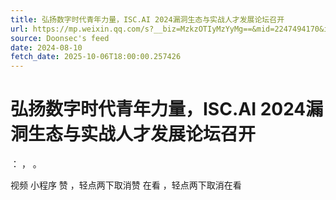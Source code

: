 ```yaml
---
title: 弘扬数字时代青年力量，ISC.AI 2024漏洞生态与实战人才发展论坛召开
url: https://mp.weixin.qq.com/s?__biz=MzkzOTIyMzYyMg==&mid=2247494170&idx=2&sn=dc4af16128f998e18240b706129fafb5
source: Doonsec's feed
date: 2024-08-10
fetch_date: 2025-10-06T18:00:00.257426
---
```


# 弘扬数字时代青年力量，ISC.AI 2024漏洞生态与实战人才发展论坛召开

：
，
。

视频
小程序
赞
，轻点两下取消赞
在看
，轻点两下取消在看